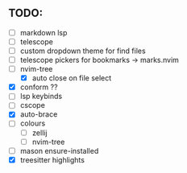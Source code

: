 ## TODO: 
- [ ] markdown lsp
- [ ] telescope
- [ ] custom dropdown theme for find files
- [ ] telescope pickers for bookmarks -> marks.nvim
- [ ] nvim-tree
    - [x] auto close on file select
- [x] conform ??
- [ ] lsp keybinds 
- [ ] cscope
- [x] auto-brace
- [ ] colours
    - [ ] zellij
    - [ ] nvim-tree
- [ ] mason ensure-installed
- [x] treesitter highlights
